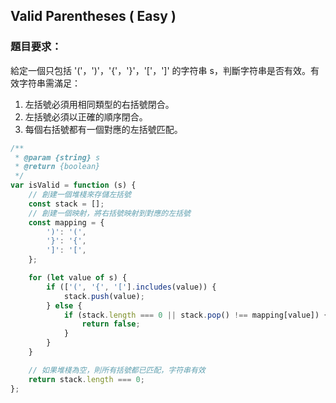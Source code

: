 ## Valid Parentheses ( Easy )

### 題目要求：

給定一個只包括 '('，')'，'{'，'}'，'['，']' 的字符串 s，判斷字符串是否有效。有效字符串需滿足：

1. 左括號必須用相同類型的右括號閉合。
2. 左括號必須以正確的順序閉合。
3. 每個右括號都有一個對應的左括號匹配。

```javascript
/**
 * @param {string} s
 * @return {boolean}
 */
var isValid = function (s) {
    // 創建一個堆棧來存儲左括號
    const stack = [];
    // 創建一個映射，將右括號映射到對應的左括號
    const mapping = {
        ')': '(',
        '}': '{',
        ']': '[',
    };

    for (let value of s) {
        if (['(', '{', '['].includes(value)) {
            stack.push(value);
        } else {
            if (stack.length === 0 || stack.pop() !== mapping[value]) {
                return false;
            }
        }
    }

    // 如果堆棧為空，則所有括號都已匹配，字符串有效
    return stack.length === 0;
};
```
